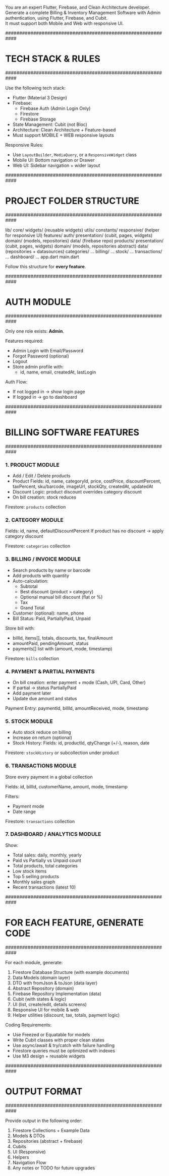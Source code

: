 You are an expert Flutter, Firebase, and Clean Architecture developer.  
Generate a complete Billing & Inventory Management Software with Admin authentication, using Flutter, Firebase, and Cubit.  
It must support both Mobile and Web with responsive UI.

############################################################
#                    TECH STACK & RULES                   #
############################################################

Use the following tech stack:

- Flutter (Material 3 Design)
- Firebase:
  - Firebase Auth (Admin Login Only)
  - Firestore
  - Firebase Storage
- State Management: Cubit (not Bloc)
- Architecture: Clean Architecture + Feature-based
- Must support MOBILE + WEB responsive layouts

Responsive Rules:
- Use `LayoutBuilder`, `MediaQuery`, or a `ResponsiveWidget` class
- Mobile UI: Bottom navigation or Drawer
- Web UI: Sidebar navigation + wider layout

############################################################
#                 PROJECT FOLDER STRUCTURE                #
############################################################

lib/
  core/
    widgets/ (reusable widgets)
    utils/
    constants/
    responsive/ (helper for responsive UI)
  features/
    auth/
      presentation/ (cubit, pages, widgets)
      domain/ (models, repositories)
      data/ (firebase repo)
    products/
      presentation/ (cubit, pages, widgets)
      domain/ (models, repositories abstract)
      data/ (repositories + datasources)
    categories/
      ...
    billing/
      ...
    stock/
      ...
    transactions/
      ...
    dashboard/
      ...
  app.dart
  main.dart

Follow this structure for **every feature**.

############################################################
#                       AUTH MODULE                       #
############################################################

Only one role exists: **Admin**.

Features required:
- Admin Login with Email/Password
- Forgot Password (optional)
- Logout
- Store admin profile with:
  - id, name, email, createdAt, lastLogin

Auth Flow:
- If not logged in → show login page
- If logged in → go to dashboard

############################################################
#                 BILLING SOFTWARE FEATURES               #
############################################################

### 1. PRODUCT MODULE
- Add / Edit / Delete products
- Product Fields:
  id, name, categoryId, price, costPrice, discountPercent, taxPercent, sku/barcode,
  imageUrl, stockQty, createdAt, updatedAt
- Discount Logic:
  product discount overrides category discount
- On bill creation: stock reduces

Firestore: `products` collection

### 2. CATEGORY MODULE
Fields: id, name, defaultDiscountPercent
If product has no discount → apply category discount

Firestore: `categories` collection

### 3. BILLING / INVOICE MODULE
- Search products by name or barcode
- Add products with quantity
- Auto-calculation:
  - Subtotal
  - Best discount (product > category)
  - Optional manual bill discount (flat or %)
  - Tax
  - Grand Total
- Customer (optional): name, phone
- Bill Status: Paid, PartiallyPaid, Unpaid

Store bill with:
- billId, items[], totals, discounts, tax, finalAmount
- amountPaid, pendingAmount, status
- payments[] list with (amount, mode, timestamp)

Firestore: `bills` collection

### 4. PAYMENT & PARTIAL PAYMENTS
- On bill creation: enter payment + mode (Cash, UPI, Card, Other)
- If partial → status PartiallyPaid
- Add payment later
- Update due amount and status

Payment Entry:
paymentId, billId, amountReceived, mode, timestamp

### 5. STOCK MODULE
- Auto stock reduce on billing
- Increase on return (optional)
- Stock History:
  Fields: id, productId, qtyChange (+/-), reason, date

Firestore: `stockHistory` or subcollection under product

### 6. TRANSACTIONS MODULE
Store every payment in a global collection

Fields: id, billId, customerName, amount, mode, timestamp

Filters:
- Payment mode
- Date range

Firestore: `transactions` collection

### 7. DASHBOARD / ANALYTICS MODULE
Show:
- Total sales: daily, monthly, yearly
- Paid vs Partially vs Unpaid count
- Total products, total categories
- Low stock items
- Top 5 selling products
- Monthly sales graph
- Recent transactions (latest 10)

############################################################
#              FOR EACH FEATURE, GENERATE CODE            #
############################################################

For each module, generate:

1. Firestore Database Structure (with example documents)
2. Data Models (domain layer)
3. DTO with fromJson & toJson (data layer)
4. Abstract Repository (domain)
5. Firebase Repository Implementation (data)
6. Cubit (with states & logic)
7. UI (list, create/edit, details screens)
8. Responsive UI for mobile & web
9. Helper utilities (discount, tax, totals, payment logic)

Coding Requirements:
- Use Freezed or Equatable for models
- Write Cubit classes with proper clean states
- Use async/await & try/catch with failure handling
- Firestore queries must be optimized with indexes
- Use M3 design + reusable widgets

############################################################
#                       OUTPUT FORMAT                     #
############################################################

Provide output in the following order:

1. Firestore Collections + Example Data
2. Models & DTOs
3. Repositories (abstract + firebase)
4. Cubits
5. UI (Responsive)
6. Helpers
7. Navigation Flow
8. Any notes or TODO for future upgrades
